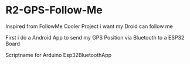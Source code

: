 # R2-GPS-Follow-Me
Inspired from FollowMe Cooler Project i want my Droid can follow me

First i do a Android App to send my GPS Position via Bluetooth to a ESP32 Board

Scriptname for Arduino Esp32BluetoothApp

